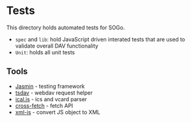 # Tests

This directory holds automated tests for SOGo.

 - `spec` and `lib`: hold JavaScript driven interated tests that are used to validate overall DAV functionality
 - `Unit`: holds all unit tests

## Tools

* [Jasmin](https://jasmine.github.io/) - testing framework
* [tsdav](https://tsdav.vercel.app/) - webdav request helper
* [ical.js](https://github.com/mozilla-comm/ical.js) - ics and vcard parser
* [cross-fetch](https://github.com/lquixada/cross-fetch) - fetch API
* [xml-js](https://github.com/nashwaan/xml-js) - convert JS object to XML
